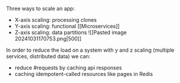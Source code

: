 Three ways to scale an app:
+ X-axis scaling: processing clones
+ Y-axis scaling: functional [[Microservices]]
+ Z-axis scaling: data partitions
![[Pasted image 20241031170753.png|500]]

In order to reduce the load on a system with y and z scaling (multiple services, distributed data) we can:
+ reduce \#requests by caching api responses
+ caching idempotent-called resources like pages in Redis